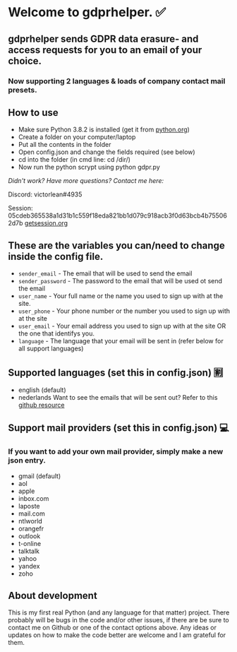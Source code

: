 # Welcome to gdprhelper. :white_check_mark:
## gdprhelper sends GDPR data erasure- and access requests for you to an email of your choice.
### Now supporting 2 languages & loads of company contact mail presets.

How to use
---

* Make sure Python 3.8.2 is installed (get it from [python.org](https://www.python.org/))
* Create a folder on your computer/laptop
* Put all the contents in the folder
* Open config.json and change the fields required (see below)
* cd into the folder (in cmd line: cd /dir/)
* Now run the python scrypt using python gdpr.py

_Didn't work? Have more questions? Contact me here:_

Discord: victorlean#4935

Session: 05cdeb365538a1d31b1c559f18eda821bb1d079c918acb3f0d63bcb4b755062d7b [getsession.org](https://getsession.org/)

These are the variables you can/need to change inside the config file.
---

* `sender_email` - The email that will be used to send the email
* `sender_password` - The password to the email that will be used ot send the email
* `user_name` - Your full name or the name you used to sign up with at the site.
* `user_phone` - Your phone number or the number you used to sign up with at the site
* `user_email` - Your email address you used to sign up with at the site OR the one that identifys you.
* `language` - The language that your email will be sent in (refer below for all support languages)

Supported languages (set this in config.json) :u5272:
---
* english (default)
* nederlands
Want to see the emails that will be sent out? Refer to this [github resource](https://github.com/good-lly/gdpr-documents/tree/master/docs)


Support mail providers (set this in config.json) :computer:
---
### If you want to add your own mail provider, simply make a new json entry.

* gmail (default)
* aol
* apple
* inbox.com
* laposte
* mail.com
* ntlworld
* orangefr
* outlook
* t-online
* talktalk
* yahoo
* yandex
* zoho

About development
---

This is my first real Python (and any language for that matter) project. There probably will be bugs in the code and/or other issues, if there are be sure to contact me on Github or one of the contact options above. Any ideas or updates on how to make the code better are welcome and I am grateful for them.
